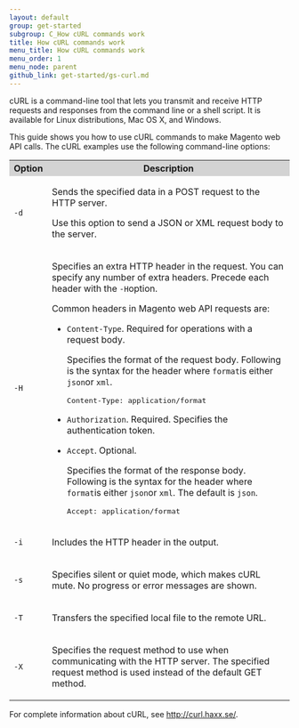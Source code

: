 ```yaml
---
layout: default
group: get-started
subgroup: C_How cURL commands work
title: How cURL commands work
menu_title: How cURL commands work
menu_order: 1
menu_node: parent
github_link: get-started/gs-curl.md
---
```


<p>cURL is a command-line tool that lets you transmit and receive HTTP requests and
   responses from the command line or a shell script. It is available for Linux distributions,
   Mac OS X, and Windows.
</p>
<p>This guide shows you how to use cURL commands to make Magento web API calls. The cURL examples
   use the following command-line options:
</p>
<table style="width:100%">
   <tr bgcolor="lightgray">
      <th>Option</th>
      <th>Description</th>
   </tr>
   <tr>
      <td>
         <p>
            <code>-d</code>
         </p>
      </td>
      <td>
         <p>Sends the specified data in a POST request to the HTTP server.</p>
         <p>Use this option to send a JSON or XML request body to the server.</p>
      </td>
   </tr>
   <tr>
      <td>
         <p>
            <code>-H</code>
         </p>
      </td>
      <td>
         <p>Specifies an extra HTTP header in the request. You can specify any number of extra
            headers. Precede each header with the
            <code>-H</code>option.
         </p>
         <p>Common headers in Magento web API requests are:</p>
         <ul>
            <li>
               <p>
                  <code>Content-Type</code>. Required for operations with a request body.
               </p>
               <p>Specifies the format of the request body. Following is the syntax for the header
                  where
                  <code>format</code>is either
                  <code>json</code>or
                  <code>xml</code>.
               </p>
               <pre>Content-Type: application/format</pre>
            </li>
            <li>
               <p>
                  <code>Authorization</code>. Required. Specifies the authentication token.
               </p>
            </li>
            <li>
               <p>
                  <code>Accept</code>. Optional.
               </p>
               <p>Specifies the format of the response body. Following is the syntax for the header
                  where
                  <code>format</code>is either
                  <code>json</code>or
                  <code>xml</code>. The default is
                  <code>json</code>.
               </p>
               <pre>Accept: application/format</pre>
            </li>
         </ul>
      </td>
   </tr>
   <tr>
      <td>
         <p>
            <code>-i</code>
         </p>
      </td>
      <td>
         <p>Includes the HTTP header in the output.</p>
      </td>
   </tr>
   <tr>
      <td>
         <p>
            <code>-s</code>
         </p>
      </td>
      <td>
         <p>Specifies silent or quiet mode, which makes cURL mute. No progress or error messages
            are shown.
         </p>
      </td>
   </tr>
   <tr>
      <td>
         <p>
            <code>-T</code>
         </p>
      </td>
      <td>
         <p>Transfers the specified local file to the remote URL.</p>
      </td>
   </tr>
   <tr>
      <td>
         <p>
            <code>-X</code>
         </p>
      </td>
      <td>
         <p>Specifies the request method to use when communicating with the HTTP server. The
            specified request method is used instead of the default GET method.
         </p>
      </td>
   </tr>
</table>
<p>For complete information about cURL, see
   <a href="http://curl.haxx.se/" target="_top">http://curl.haxx.se/</a>.
</p>






